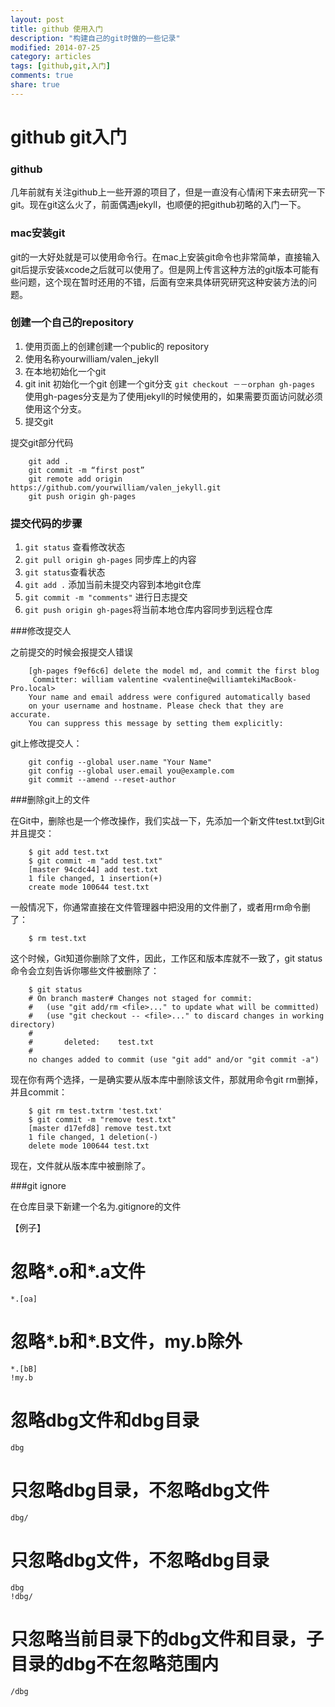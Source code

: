 ```yaml
---
layout: post
title: github 使用入门 
description: "构建自己的git时做的一些记录"
modified: 2014-07-25
category: articles
tags: [github,git,入门]
comments: true
share: true
---
```


# github git入门

### github
几年前就有关注github上一些开源的项目了，但是一直没有心情闲下来去研究一下git。现在git这么火了，前面偶遇jekyll，也顺便的把github初略的入门一下。

### mac安装git
git的一大好处就是可以使用命令行。在mac上安装git命令也非常简单，直接输入git后提示安装xcode之后就可以使用了。但是网上传言这种方法的git版本可能有些问题，这个现在暂时还用的不错，后面有空来具体研究研究这种安装方法的问题。

### 创建一个自己的repository
1. 使用页面上的创建创建一个public的 repository
2. 使用名称yourwilliam/valen_jekyll
3. 在本地初始化一个git
4. git init 初始化一个git
 创建一个git分支 `git checkout －－orphan gh-pages`
 使用gh-pages分支是为了使用jekyll的时候使用的，如果需要页面访问就必须使用这个分支。
5. 提交git

提交git部分代码

		git add .
		git commit -m “first post”
		git remote add origin https://github.com/yourwilliam/valen_jekyll.git
		git push origin gh-pages

### 提交代码的步骤
1. `git status` 查看修改状态
2. `git pull origin gh-pages` 同步库上的内容
3. `git status`查看状态
4. `git add .` 添加当前未提交内容到本地git仓库
5. `git commit -m "comments"` 进行日志提交
6. `git push origin gh-pages`将当前本地仓库内容同步到远程仓库

###修改提交人

之前提交的时候会报提交人错误
		
		[gh-pages f9ef6c6] delete the model md, and commit the first blog
		 Committer: william valentine <valentine@williamtekiMacBook-Pro.local>
		Your name and email address were configured automatically based
		on your username and hostname. Please check that they are accurate.
		You can suppress this message by setting them explicitly:
git上修改提交人：

	
		git config --global user.name "Your Name"
    	git config --global user.email you@example.com
    	git commit --amend --reset-author

###删除git上的文件

在Git中，删除也是一个修改操作，我们实战一下，先添加一个新文件test.txt到Git并且提交：

		$ git add test.txt
		$ git commit -m "add test.txt"
		[master 94cdc44] add test.txt 
		1 file changed, 1 insertion(+) 
		create mode 100644 test.txt
一般情况下，你通常直接在文件管理器中把没用的文件删了，或者用rm命令删了：

		$ rm test.txt

这个时候，Git知道你删除了文件，因此，工作区和版本库就不一致了，git status命令会立刻告诉你哪些文件被删除了：
		
		$ git status
		# On branch master# Changes not staged for commit:
		#   (use "git add/rm <file>..." to update what will be committed)
		#   (use "git checkout -- <file>..." to discard changes in working directory)
		#
		#       deleted:    test.txt
		#
		no changes added to commit (use "git add" and/or "git commit -a")

现在你有两个选择，一是确实要从版本库中删除该文件，那就用命令git rm删掉，并且commit：
		
		$ git rm test.txtrm 'test.txt'
		$ git commit -m "remove test.txt"
		[master d17efd8] remove test.txt 
		1 file changed, 1 deletion(-) 
		delete mode 100644 test.txt

现在，文件就从版本库中被删除了。 

###git ignore

在仓库目录下新建一个名为.gitignore的文件

【例子】
# 忽略*.o和*.a文件
	*.[oa]
# 忽略*.b和*.B文件，my.b除外
	*.[bB]
	!my.b
# 忽略dbg文件和dbg目录
	dbg
# 只忽略dbg目录，不忽略dbg文件
	dbg/
# 只忽略dbg文件，不忽略dbg目录
	dbg
	!dbg/
# 只忽略当前目录下的dbg文件和目录，子目录的dbg不在忽略范围内
	/dbg 






